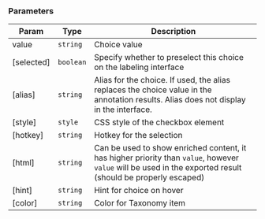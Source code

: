 ### Parameters

| Param | Type | Description |
| --- | --- | --- |
| value | <code>string</code> | Choice value |
| [selected] | <code>boolean</code> | Specify whether to preselect this choice on the labeling interface |
| [alias] | <code>string</code> | Alias for the choice. If used, the alias replaces the choice value in the annotation results. Alias does not display in the interface. |
| [style] | <code>style</code> | CSS style of the checkbox element |
| [hotkey] | <code>string</code> | Hotkey for the selection |
| [html] | <code>string</code> | Can be used to show enriched content, it has higher priority than `value`, however `value` will be used in the exported result (should be properly escaped) |
| [hint] | <code>string</code> | Hint for choice on hover |
| [color] | <code>string</code> | Color for Taxonomy item |


